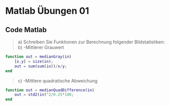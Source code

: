 # Matlab Übungen 01 

## Code Matlab 

> a) Schreiben Sie Funktionen zur Berechnung folgender Bildstatistiken:
> b) -Mittlerer Grauwert


``` Matlab
function out = medianGray(in)
    [x,y] = size(in);
    out = sum(sum(in))/x/y;
end
``` 

> c) -Mittlere quadratische Abweichung

``` Matlab
function out = medianQuadDifference(in)
    out = std2(in)^2/0.25*100;
end
``` 